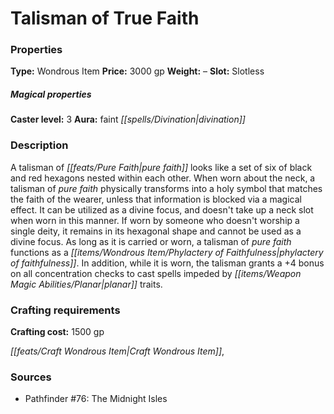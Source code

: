 ﻿---
Title: "Talisman of True Faith"
Type: "Wondrous Item"
Price: "3000 gp"
Weight: "–"
Slot: "Slotless"
Caster level: "3"
Aura: "faint divination"
Description: |
  "A _talisman of pure faith_ looks like a set of six of black and red hexagons nested within each other. When worn about the neck, a _talisman of pure faith_ physically transforms into a holy symbol that matches the faith of the wearer, unless that information is blocked via a magical effect. It can be utilized as a divine focus, and doesn't take up a neck slot when worn in this manner. If worn by someone who doesn't worship a single deity, it remains in its hexagonal shape and cannot be used as a divine focus. As long as it is carried or worn, a _talisman of pure faith_ functions as a _phylactery of faithfulness_. In addition, while it is worn, the talisman grants a +4 bonus on all concentration checks to cast spells impeded by planar traits."
Crafting cost: "1500 gp"
Sources: "['Pathfinder #76: The Midnight Isles']"
---

# Talisman of True Faith

### Properties

**Type:** Wondrous Item **Price:** 3000 gp **Weight:** – **Slot:** Slotless

##### Magical properties

**Caster level:** 3 **Aura:** faint _[[spells/Divination|divination]]_

### Description

A talisman of _[[feats/Pure Faith|pure faith]]_ looks like a set of six of black and red hexagons nested within each other. When worn about the neck, a talisman of _pure faith_ physically transforms into a holy symbol that matches the faith of the wearer, unless that information is blocked via a magical effect. It can be utilized as a divine focus, and doesn't take up a neck slot when worn in this manner. If worn by someone who doesn't worship a single deity, it remains in its hexagonal shape and cannot be used as a divine focus. As long as it is carried or worn, a talisman of _pure faith_ functions as a _[[items/Wondrous Item/Phylactery of Faithfulness|phylactery of faithfulness]]_. In addition, while it is worn, the talisman grants a +4 bonus on all concentration checks to cast spells impeded by _[[items/Weapon Magic Abilities/Planar|planar]]_ traits.

### Crafting requirements

**Crafting cost:** 1500 gp

_[[feats/Craft Wondrous Item|Craft Wondrous Item]]_,

### Sources

* Pathfinder #76: The Midnight Isles